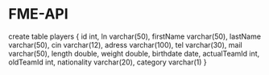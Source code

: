 # FME-API
create table players {
id int,
ln varchar(50),
firstName varchar(50),
lastName varchar(50),
cin varchar(12),
adress varchar(100),
tel varchar(30),
mail varchar(50),
length double,
weight double,
birthdate date,
actualTeamId int,
oldTeamId int,
nationality varchar(20),
category varchar(1)
}
